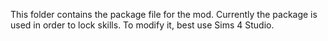 This folder contains the package file for the mod. Currently the package is used in order to lock skills. To modify it, best use Sims 4 Studio.
